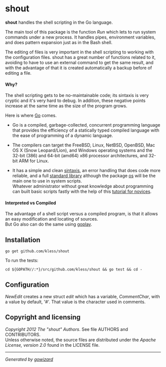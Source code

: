 shout
=====

**shout** handles the shell scripting in the Go language.

The main tool of this package is the function *Run* which lets to run system
commands under a new process. It handles pipes, environment variables, and does
pattern expansion just as in the Bash shell.

The editing of files is very important in the shell scripting to working with
the configuration files. shout has a great number of functions related to it,
avoiding to have to use an external command to get the same result, and with the
advantage of that it is created automatically a backup before of editing a file.

#### Why?

The shell scripting gets to be no-maintainable code; its sintaxis is very
cryptic and it's very hard to debug. In addition, these negative points increase
at the same time as the size of the program grows.

Here is where [Go][] comes.

+ Go is a compiled, garbage-collected, concurrent programming language that
provides the efficiency of a statically typed compiled language with the ease of
programming of a dynamic language.

+ The compilers can target the FreeBSD, Linux, NetBSD, OpenBSD, Mac OS X (Snow
Leopard/Lion), and Windows operating systems and the 32-bit (386) and 64-bit
(amd64) x86 processor architectures, and 32-bit ARM for Linux.

+ It has a simple and clean [sintaxis][], an error handling that does code more
reliable, and a full [standard library][] although the package [os][] will be
the main one to use in system scripts.  
Whatever administrator without great knowledge about programming can built basic
scripts fastly with the help of this [tutorial for novices][].

[Go]: http://golang.org/
[sintaxis]: http://golang.org/ref/spec
[standard library]: http://golang.org/pkg/
[os]: http://golang.org/pkg/os/
[tutorial for novices]: http://go-book.appspot.com/

#### Interpreted vs Compiled

The advantage of a shell script versus a compiled program, is that it allows an
easy modification and locating of sources.  
But Go also can do the same using [goplay](https://github.com/kless/goplay).


## Installation

	go get github.com/kless/shout

To run the tests:

	cd ${GOPATH//:*}/src/github.com/kless/shout && go test && cd -


## Configuration

*NewEdit* creates a new struct *edit* which has a variable, *CommentChar*,
with a value by default, '#'. That value is the character used in comments.


## Copyright and licensing

*Copyright 2012  The "shout" Authors*. See file AUTHORS and CONTRIBUTORS.  
Unless otherwise noted, the source files are distributed under the
*Apache License, version 2.0* found in the LICENSE file.


* * *
*Generated by [gowizard](https://github.com/kless/gowizard)*

